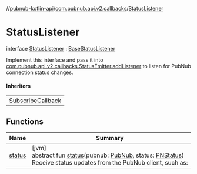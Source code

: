//[pubnub-kotlin-api](../../../index.md)/[com.pubnub.api.v2.callbacks](../index.md)/[StatusListener](index.md)

# StatusListener

interface [StatusListener](index.md) : [BaseStatusListener](../../../../../pubnub-core/pubnub-core-api/pubnub-core-api/com.pubnub.api.v2.callbacks/-base-status-listener/index.md)

Implement this interface and pass it into [com.pubnub.api.v2.callbacks.StatusEmitter.addListener](../../../../../pubnub-core/pubnub-core-api/com.pubnub.api.v2.callbacks/-status-emitter/add-listener.md) to listen for PubNub connection status changes.

#### Inheritors

| |
|---|
| [SubscribeCallback](../../com.pubnub.api.callbacks/-subscribe-callback/index.md) |

## Functions

| Name | Summary |
|---|---|
| [status](status.md) | [jvm]<br>abstract fun [status](status.md)(pubnub: [PubNub](../../com.pubnub.api/-pub-nub/index.md), status: [PNStatus](../../../../../pubnub-core/pubnub-core-api/pubnub-core-api/com.pubnub.api.models.consumer/-p-n-status/index.md))<br>Receive status updates from the PubNub client, such as: |
